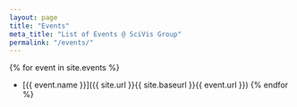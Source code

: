 ```yaml
---
layout: page
title: "Events"
meta_title: "List of Events @ SciVis Group"
permalink: "/events/"
---
```


{% for event in site.events %}
* [{{ event.name }}]({{ site.url }}{{ site.baseurl }}{{ event.url }})
{% endfor %}